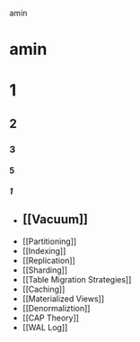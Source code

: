 amin
# amin

# 1
## 2
### 3
#### 5
##### 1

- ## [[Vacuum]]
- [[Partitioning]]
- [[Indexing]]
- [[Replication]]
- [[Sharding]]
- [[Table Migration Strategies]]
- [[Caching]]
- [[Materialized Views]]
- [[Denormaliztion]]
- [[CAP Theory]]
- [[WAL Log]]
